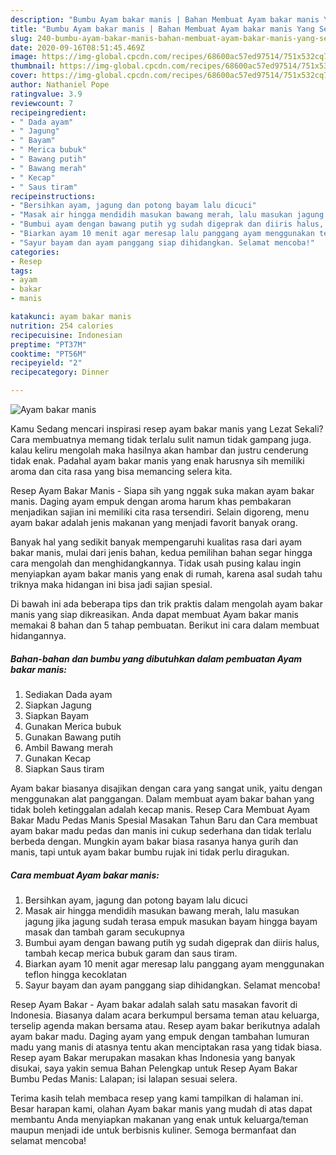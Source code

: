 ```yaml
---
description: "Bumbu Ayam bakar manis | Bahan Membuat Ayam bakar manis Yang Sempurna"
title: "Bumbu Ayam bakar manis | Bahan Membuat Ayam bakar manis Yang Sempurna"
slug: 240-bumbu-ayam-bakar-manis-bahan-membuat-ayam-bakar-manis-yang-sempurna
date: 2020-09-16T08:51:45.469Z
image: https://img-global.cpcdn.com/recipes/68600ac57ed97514/751x532cq70/ayam-bakar-manis-foto-resep-utama.jpg
thumbnail: https://img-global.cpcdn.com/recipes/68600ac57ed97514/751x532cq70/ayam-bakar-manis-foto-resep-utama.jpg
cover: https://img-global.cpcdn.com/recipes/68600ac57ed97514/751x532cq70/ayam-bakar-manis-foto-resep-utama.jpg
author: Nathaniel Pope
ratingvalue: 3.9
reviewcount: 7
recipeingredient:
- " Dada ayam"
- " Jagung"
- " Bayam"
- " Merica bubuk"
- " Bawang putih"
- " Bawang merah"
- " Kecap"
- " Saus tiram"
recipeinstructions:
- "Bersihkan ayam, jagung dan potong bayam lalu dicuci"
- "Masak air hingga mendidih masukan bawang merah, lalu masukan jagung jika jagung sudah terasa empuk masukan bayam hingga bayam masak dan tambah garam secukupnya"
- "Bumbui ayam dengan bawang putih yg sudah digeprak dan diiris halus, tambah kecap merica bubuk garam dan saus tiram."
- "Biarkan ayam 10 menit agar meresap lalu panggang ayam menggunakan teflon hingga kecoklatan"
- "Sayur bayam dan ayam panggang siap dihidangkan. Selamat mencoba!"
categories:
- Resep
tags:
- ayam
- bakar
- manis

katakunci: ayam bakar manis 
nutrition: 254 calories
recipecuisine: Indonesian
preptime: "PT37M"
cooktime: "PT56M"
recipeyield: "2"
recipecategory: Dinner

---
```



![Ayam bakar manis](https://img-global.cpcdn.com/recipes/68600ac57ed97514/751x532cq70/ayam-bakar-manis-foto-resep-utama.jpg)

Kamu Sedang mencari inspirasi resep ayam bakar manis yang Lezat Sekali? Cara membuatnya memang tidak terlalu sulit namun tidak gampang juga. kalau keliru mengolah maka hasilnya akan hambar dan justru cenderung tidak enak. Padahal ayam bakar manis yang enak harusnya sih memiliki aroma dan cita rasa yang bisa memancing selera kita.

Resep Ayam Bakar Manis - Siapa sih yang nggak suka makan ayam bakar manis. Daging ayam empuk dengan aroma harum khas pembakaran menjadikan sajian ini memiliki cita rasa tersendiri. Selain digoreng, menu ayam bakar adalah jenis makanan yang menjadi favorit banyak orang.

Banyak hal yang sedikit banyak mempengaruhi kualitas rasa dari ayam bakar manis, mulai dari jenis bahan, kedua pemilihan bahan segar hingga cara mengolah dan menghidangkannya. Tidak usah pusing kalau ingin menyiapkan ayam bakar manis yang enak di rumah, karena asal sudah tahu triknya maka hidangan ini bisa jadi sajian spesial.


Di bawah ini ada beberapa tips dan trik praktis dalam mengolah ayam bakar manis yang siap dikreasikan. Anda dapat membuat Ayam bakar manis memakai 8 bahan dan 5 tahap pembuatan. Berikut ini cara dalam membuat hidangannya.

<!--inarticleads1-->

##### Bahan-bahan dan bumbu yang dibutuhkan dalam pembuatan Ayam bakar manis:

1. Sediakan  Dada ayam
1. Siapkan  Jagung
1. Siapkan  Bayam
1. Gunakan  Merica bubuk
1. Gunakan  Bawang putih
1. Ambil  Bawang merah
1. Gunakan  Kecap
1. Siapkan  Saus tiram


Ayam bakar biasanya disajikan dengan cara yang sangat unik, yaitu dengan menggunakan alat panggangan. Dalam membuat ayam bakar bahan yang tidak boleh ketinggalan adalah kecap manis. Resep Cara Membuat Ayam Bakar Madu Pedas Manis Spesial Masakan Tahun Baru dan Cara membuat ayam bakar madu pedas dan manis ini cukup sederhana dan tidak terlalu berbeda dengan. Mungkin ayam bakar biasa rasanya hanya gurih dan manis, tapi untuk ayam bakar bumbu rujak ini tidak perlu diragukan. 

<!--inarticleads2-->

##### Cara membuat Ayam bakar manis:

1. Bersihkan ayam, jagung dan potong bayam lalu dicuci
1. Masak air hingga mendidih masukan bawang merah, lalu masukan jagung jika jagung sudah terasa empuk masukan bayam hingga bayam masak dan tambah garam secukupnya
1. Bumbui ayam dengan bawang putih yg sudah digeprak dan diiris halus, tambah kecap merica bubuk garam dan saus tiram.
1. Biarkan ayam 10 menit agar meresap lalu panggang ayam menggunakan teflon hingga kecoklatan
1. Sayur bayam dan ayam panggang siap dihidangkan. Selamat mencoba!


Resep Ayam Bakar - Ayam bakar adalah salah satu masakan favorit di Indonesia. Biasanya dalam acara berkumpul bersama teman atau keluarga, terselip agenda makan bersama atau. Resep ayam bakar berikutnya adalah ayam bakar madu. Daging ayam yang empuk dengan tambahan lumuran madu yang manis di atasnya tentu akan menciptakan rasa yang tidak biasa. Resep ayam Bakar merupakan masakan khas Indonesia yang banyak disukai, saya yakin semua Bahan Pelengkap untuk Resep Ayam Bakar Bumbu Pedas Manis: Lalapan; isi lalapan sesuai selera. 

Terima kasih telah membaca resep yang kami tampilkan di halaman ini. Besar harapan kami, olahan Ayam bakar manis yang mudah di atas dapat membantu Anda menyiapkan makanan yang enak untuk keluarga/teman maupun menjadi ide untuk berbisnis kuliner. Semoga bermanfaat dan selamat mencoba!
